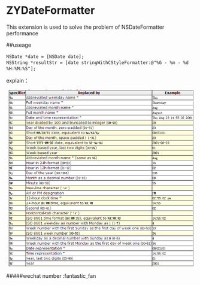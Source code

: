 # ZYDateFormatter
This extension is used to solve the problem of NSDateFormatter performance

##useage



``` Objective C
NSDate *date = [NSDate date];
NSString *resultStr = [date stringWithCStyleFormatter:@"%G - %m - %d %H:%M:%S"];
```

explain：

![Explain icon](https://github.com/1394813277/ZYDateFormatter/blob/master/explain.png)


#####wechat number :fantastic_fan

